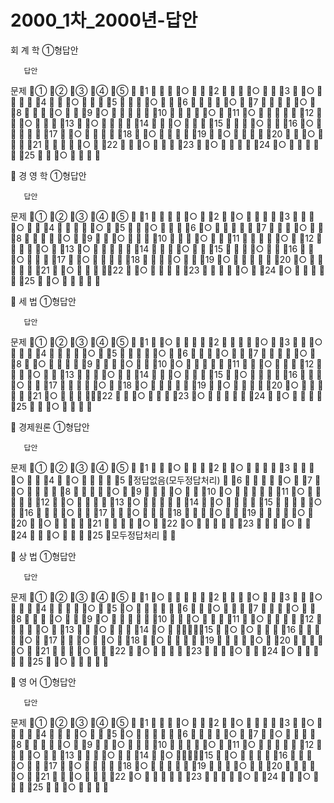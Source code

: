 # 2000_1차_2000년-답안

회 계 학①형답안       답안 문제①②③④⑤1○2○3○4○5○6○7○8○9○10○11○12○13○14○15○16○17○18○19○20○21○22○23○24○25○경 영 학①형답안       답안 문제①②③④⑤1○2○3○4○5○6○7○8○9○10○11○12○13○14○15○16○17○18○19○20○21○22○23○24○25○세  법①형답안       답안 문제①②③④⑤1○2○3○4○5○6○7○8○9○10○11○12○13○14○15○16○17○18○19○20○21○22○23○24○25○경제원론①형답안       답안 문제①②③④⑤1○2○3○4○5정답없음(모두정답처리)6○7○8○9○10○11○12○13○14○15○16○17○18○19○20○21○22○23○24○25모두정답처리상  법①형답안       답안 문제①②③④⑤1○2○3○4○5○6○7○8○9○10○11○12○13○14○15○○16○17○○18○19○20○21○22○23○24○25○영  어①형답안       답안 문제①②③④⑤1○2○3○4○5○6○7○8○9○10○11○12○13○14○15○16○17○18○19○20○21○22○23○24○25○